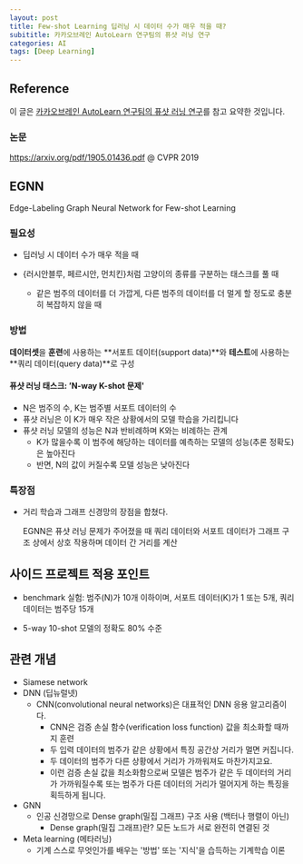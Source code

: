 ```yaml
---
layout: post
title: Few-shot Learning 딥러닝 시 데이터 수가 매우 적을 때?
subititle: 카카오브레인 AutoLearn 연구팀의 퓨샷 러닝 연구
categories: AI
tags: [Deep Learning]
---
```

## Reference

이 글은 [카카오브레인 AutoLearn 연구팀의 퓨샷 러닝 연구][1]를 참고 요약한 것입니다.

### 논문

https://arxiv.org/pdf/1905.01436.pdf @ CVPR 2019

## EGNN

Edge-Labeling Graph Neural Network for Few-shot Learning

### 필요성

* 딥러닝 시 데이터 수가 매우 적을 때

* {러시안블루, 페르시안, 먼치킨}처럼 고양이의 종류를 구분하는 태스크를 풀 때
  * 같은 범주의 데이터를 더 가깝게, 다른 범주의 데이터를 더 멀게 할 정도로 충분히 복잡하지 않을 때

### 방법

**데이터셋**을 **훈련**에 사용하는 **서포트 데이터(support data)**와 **테스트**에 사용하는 **쿼리 데이터(query data)**로 구성

#### 퓨샷 러닝 태스크: ’**N-way K-shot 문제**'

* N은 범주의 수, K는 범주별 서포트 데이터의 수
* 퓨샷 러닝은 이 K가 매우 작은 상황에서의 모델 학습을 가리킵니다
* 퓨샷 러닝 모델의 성능은 N과 반비례하며 K와는 비례하는 관계
  * K가 많을수록 이 범주에 해당하는 데이터를 예측하는 모델의 성능(추론 정확도)은 높아진다
  * 반면, N의 값이 커질수록 모델 성능은 낮아진다

### 특장점

* 거리 학습과 그래프 신경망의 장점을 합쳤다.

  EGNN은 퓨샷 러닝 문제가 주어졌을 때 쿼리 데이터와 서포트 데이터가 그래프 구조 상에서 상호 작용하며 데이터 간 거리를 계산



## 사이드 프로젝트 적용 포인트

* benchmark 실험: 범주(N)가 10개 이하이며, 서포트 데이터(K)가 1 또는 5개, 쿼리 데이터는 범주당 15개

* 5-way 10-shot 모델의 정확도 80% 수준

## 관련 개념

* Siamese network
* DNN (딥뉴럴넷)
  * CNN(convolutional neural networks)은 대표적인 DNN 응용 알고리즘이다.
    *  CNN은 검증 손실 함수(verification loss function) 값을 최소화할 때까지 훈련
      * 두 입력 데이터의 범주가 같은 상황에서 특징 공간상 거리가 멀면 커집니다.
      * 두 데이터의 범주가 다른 상황에서 거리가 가까워져도 마찬가지고요. 
      * 이런 검증 손실 값을 최소화함으로써 모델은 범주가 같은 두 데이터의 거리가 가까워질수록 또는 범주가 다른 데이터의 거리가 멀어지게 하는 특징을 획득하게 됩니다. 
* GNN 
  * 인공 신경망으로 Dense graph(밀집 그래프) 구조 사용 (백터나 행렬이 아닌)
    * Dense graph(밀집 그래프)란? 모든 노드가 서로 완전히 연결된 것
* Meta learning (메타러닝)
  * 기계 스스로 무엇인가를 배우는 '방법' 또는 '지식'을 습득하는 기계학습 이론

[1]: https://www.kakaobrain.com/blog/106

